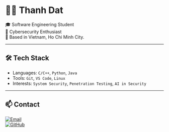 # 👨‍💻 Thanh Dat 

🎓 Software Engineering Student  
🔐 Cybersecurity Enthusiast  
📍 Based in Vietnam, Ho Chi Minh City.  

---

## 🛠️ Tech Stack
- Languages: `C/C++`, `Python`, `Java`
- Tools: `Git`, `VS Code`, `Linux`
- Interests: `System Security`, `Penetration Testing`, `AI in Security`

---

## 📫 Contact
[![Email](https://img.shields.io/badge/email-nmthanhvdb2%40example.com-darkgreen?style=flat&logo=gmail&logoColor=white)](mailto:nmthanhvdb2@gmail.com)  
[![GitHub](https://img.shields.io/badge/github-thanhdatnguyen0101-blue?style=flat&logo=github)](https://github.com/thanhdatnguyen0101)
